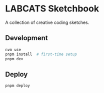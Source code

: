 # LABCATS Sketchbook

A collection of creative coding sketches.

## Development

```bash
nvm use       
pnpm install  # first-time setup
pnpm dev      
```

## Deploy 

```bash
pnpm deploy 
```